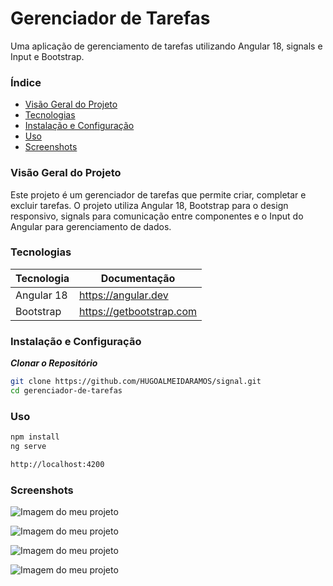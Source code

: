 # Gerenciador de Tarefas

Uma aplicação de gerenciamento de tarefas utilizando Angular 18, signals e Input e Bootstrap.

### Índice
- [Visão Geral do Projeto](#visão-geral-do-projeto)
- [Tecnologias](#Tecnologias)
- [Instalação e Configuração](#instalação-e-configuração)
- [Uso](#uso)
- [Screenshots](#screenshots)


### Visão Geral do Projeto
Este projeto é um gerenciador de tarefas que permite criar, completar e excluir tarefas. O projeto utiliza Angular 18, Bootstrap para o design responsivo, signals para comunicação entre componentes e o Input do Angular para gerenciamento de dados.

### Tecnologias

| Tecnologia | Documentação |
| ------ | ------ |
| Angular 18 | https://angular.dev |
| Bootstrap | https://getbootstrap.com |


### Instalação e Configuração
***Clonar o Repositório***
```bash
git clone https://github.com/HUGOALMEIDARAMOS/signal.git
cd gerenciador-de-tarefas
```
### Uso
```bash
npm install
ng serve

http://localhost:4200
```

### Screenshots

![Imagem do meu projeto](src/assets/img1.png)

![Imagem do meu projeto](src/assets/img2.png)

![Imagem do meu projeto](src/assets/img3.png)

![Imagem do meu projeto](src/assets/img4.png)



